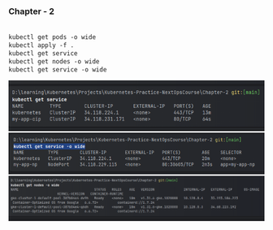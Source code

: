 ### Chapter - 2

```shell

kubectl get pods -o wide
kubectl apply -f .
kubectl get service
kubectl get nodes -o wide
kubectl get service -o wide
```

![img.png](img.png)
![img_1.png](img_1.png)
![img_2.png](img_2.png)